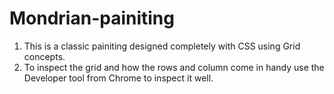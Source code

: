 # Mondrian-painiting

1. This is a classic painiting designed completely with CSS using Grid concepts. 
2. To inspect the grid and how the rows and column come in handy use the Developer tool from Chrome to inspect it well.

